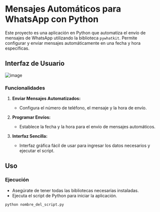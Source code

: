 # Mensajes Automáticos para WhatsApp con Python

Este proyecto es una aplicación en Python que automatiza el envío de mensajes de WhatsApp utilizando la biblioteca `pywhatkit`. Permite configurar y enviar mensajes automáticamente en una fecha y hora específicas.

## Interfaz de Usuario

![image](https://github.com/user-attachments/assets/d54e9acb-d997-4231-9bef-b3c0ccd093e2)

### Funcionalidades

1. **Enviar Mensajes Automatizados:**
   - Configura el número de teléfono, el mensaje y la hora de envío.

2. **Programar Envíos:**
   - Establece la fecha y la hora para el envío de mensajes automáticos.

3. **Interfaz Sencilla:**
   - Interfaz gráfica fácil de usar para ingresar los datos necesarios y ejecutar el script.

## Uso

### Ejecución

- Asegúrate de tener todas las bibliotecas necesarias instaladas.
- Ejecuta el script de Python para iniciar la aplicación.

```bash
python nombre_del_script.py
